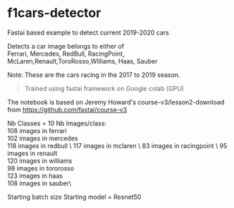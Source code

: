 # f1cars-detector
Fastai based example to detect current 2019-2020 cars

Detects a car image belongs to either of\
Ferrari, Mercedes, RedBull, RacingPoint, McLaren,Renault,ToroRosso,Williams, Haas, Sauber

Note: These are the cars racing in the 2017 to 2019 season. 

> Trained using fastai framework on Google colab (GPU)

The notebook is based on Jeremy Howard's course-v3/lesson2-download
from https://github.com/fastai/course-v3

Nb Classes = 10
Nb Images/class: \
  108  images in ferrari \
  102  images in  mercedes \
  118  images in  redbull \ 
  117  images in  mclaren \ 
  83  images in  racingpoint \ 
  95  images in  renault \
  120  images in  williams \
  98  images in  tororosso \
  123  images in  haas \
  108  images in  sauber\



Starting batch size
Starting model = Resnet50

